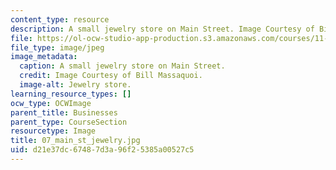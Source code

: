 ```yaml
---
content_type: resource
description: A small jewelry store on Main Street. Image Courtesy of Bill Massaquoi.
file: https://ol-ocw-studio-app-production.s3.amazonaws.com/courses/11-945-springfield-studio-fall-2005/d21e37dc67487d3a96f25385a00527c5_07_main_st_jewelry.jpg
file_type: image/jpeg
image_metadata:
  caption: A small jewelry store on Main Street.
  credit: Image Courtesy of Bill Massaquoi.
  image-alt: Jewelry store.
learning_resource_types: []
ocw_type: OCWImage
parent_title: Businesses
parent_type: CourseSection
resourcetype: Image
title: 07_main_st_jewelry.jpg
uid: d21e37dc-6748-7d3a-96f2-5385a00527c5
---
```

